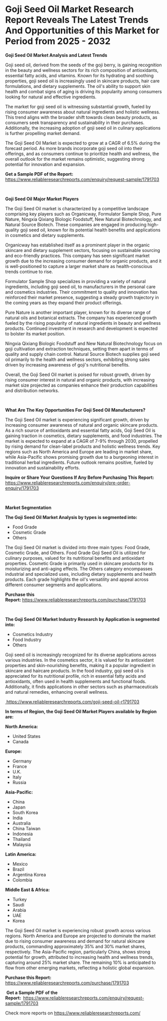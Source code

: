<p><h1>Goji Seed Oil Market Research Report Reveals The Latest Trends And Opportunities of this Market for Period from 2025 - 2032</h1></p><p><strong>Goji Seed Oil Market Analysis and Latest Trends</strong></p>
<p><p>Goji seed oil, derived from the seeds of the goji berry, is gaining recognition in the beauty and wellness sectors for its rich composition of antioxidants, essential fatty acids, and vitamins. Known for its hydrating and soothing properties, goji seed oil is increasingly used in skincare products, hair care formulations, and dietary supplements. The oil's ability to support skin health and combat signs of aging is driving its popularity among consumers looking for natural and effective ingredients.</p><p>The market for goji seed oil is witnessing substantial growth, fueled by rising consumer awareness about natural ingredients and holistic wellness. This trend aligns with the broader shift towards clean beauty products, as consumers seek transparency and sustainability in their purchases. Additionally, the increasing adoption of goji seed oil in culinary applications is further propelling market demand.</p><p>The Goji Seed Oil Market is expected to grow at a CAGR of 6.5% during the forecast period. As more brands incorporate goji seed oil into their offerings, and as consumers continue to prioritize health and wellness, the overall outlook for the market remains optimistic, suggesting strong potential for innovation and expansion.</p></p>
<p><strong>Get a Sample PDF of the Report:&nbsp;</strong> <a href="https://www.reliableresearchreports.com/enquiry/request-sample/1791703?utm_campaign=2219&utm_medium=2&utm_source=Github&utm_content=ia&utm_term=05042025&utm_id=goji-seed-oil">https://www.reliableresearchreports.com/enquiry/request-sample/1791703</a></p>
<p>&nbsp;</p>
<p><strong>Goji Seed Oil Major Market Players</strong></p>
<p><p>The Goji Seed Oil market is characterized by a competitive landscape comprising key players such as Organicway, Formulator Sample Shop, Pure Nature, Ningxia Qixiang Biologic Foodstuff, New Natural Biotechnology, and Natural Source Biotech. These companies are engaged in producing high-quality goji seed oil, known for its potential health benefits and applications in cosmetics and dietary supplements.</p><p>Organicway has established itself as a prominent player in the organic skincare and dietary supplement sectors, focusing on sustainable sourcing and eco-friendly practices. This company has seen significant market growth due to the increasing consumer demand for organic products, and it is well-positioned to capture a larger market share as health-conscious trends continue to rise.</p><p>Formulator Sample Shop specializes in providing a variety of natural ingredients, including goji seed oil, to manufacturers in the personal care and cosmetics industries. Their commitment to quality and innovation has reinforced their market presence, suggesting a steady growth trajectory in the coming years as they expand their product offerings.</p><p>Pure Nature is another important player, known for its diverse range of natural oils and botanical extracts. The company has experienced growth fueled by the rising popularity of natural ingredients in beauty and wellness products. Continued investment in research and development is expected to bolster its market position.</p><p>Ningxia Qixiang Biologic Foodstuff and New Natural Biotechnology focus on goji cultivation and extraction techniques, setting them apart in terms of quality and supply chain control. Natural Source Biotech supplies goji seed oil primarily to the health and wellness sectors, exhibiting strong sales driven by increasing awareness of goji's nutritional benefits.</p><p>Overall, the Goji Seed Oil market is poised for robust growth, driven by rising consumer interest in natural and organic products, with increasing market size projected as companies enhance their production capabilities and distribution networks.</p></p>
<p>&nbsp;</p>
<p><strong>What Are The Key Opportunities For Goji Seed Oil Manufacturers?</strong></p>
<p><p>The Goji Seed Oil market is experiencing significant growth, driven by increasing consumer awareness of natural and organic skincare products. As a rich source of antioxidants and essential fatty acids, Goji Seed Oil is gaining traction in cosmetics, dietary supplements, and food industries. The market is expected to expand at a CAGR of 7-9% through 2030, propelled by rising demand for clean-label products and holistic wellness trends. Key regions such as North America and Europe are leading in market share, while Asia-Pacific shows promising growth due to a burgeoning interest in traditional herbal ingredients. Future outlook remains positive, fueled by innovation and sustainability efforts.</p></p>
<p><strong>Inquire or Share Your Questions If Any Before Purchasing This Report:</strong> <a href="https://www.reliableresearchreports.com/enquiry/pre-order-enquiry/1791703?utm_campaign=2219&utm_medium=2&utm_source=Github&utm_content=ia&utm_term=05042025&utm_id=goji-seed-oil">https://www.reliableresearchreports.com/enquiry/pre-order-enquiry/1791703</a></p>
<p>&nbsp;</p>
<p><strong>Market Segmentation</strong></p>
<p><strong>The Goji Seed Oil Market Analysis by types is segmented into:</strong></p>
<p><ul><li>Food Grade</li><li>Cosmetic Grade</li><li>Others</li></ul></p>
<p><p>The Goji Seed Oil market is divided into three main types: Food Grade, Cosmetic Grade, and Others. Food Grade Goji Seed Oil is utilized for culinary purposes, valued for its nutritional benefits and antioxidant properties. Cosmetic Grade is primarily used in skincare products for its moisturizing and anti-aging effects. The Others category encompasses industrial and specialized uses, including dietary supplements and health products. Each grade highlights the oil's versatility and appeal across different consumer segments and applications.</p></p>
<p><strong>Purchase this Report:&nbsp;</strong><a href="https://www.reliableresearchreports.com/purchase/1791703?utm_campaign=2219&utm_medium=2&utm_source=Github&utm_content=ia&utm_term=05042025&utm_id=goji-seed-oil">https://www.reliableresearchreports.com/purchase/1791703</a></p>
<p>&nbsp;</p>
<p><strong>The Goji Seed Oil Market Industry Research by Application is segmented into:</strong></p>
<p><ul><li>Cosmetics Industry</li><li>Food Industry</li><li>Others</li></ul></p>
<p><p>Goji seed oil is increasingly recognized for its diverse applications across various industries. In the cosmetics sector, it is valued for its antioxidant properties and skin-nourishing benefits, making it a popular ingredient in skincare and haircare products. In the food industry, goji seed oil is appreciated for its nutritional profile, rich in essential fatty acids and antioxidants, often used in health supplements and functional foods. Additionally, it finds applications in other sectors such as pharmaceuticals and natural remedies, enhancing overall wellness.</p></p>
<p><a href="https://www.reliableresearchreports.com/goji-seed-oil-r1791703?utm_campaign=2219&utm_medium=2&utm_source=Github&utm_content=ia&utm_term=05042025&utm_id=goji-seed-oil">&nbsp;https://www.reliableresearchreports.com/goji-seed-oil-r1791703</a></p>
<p><strong>In terms of Region, the Goji Seed Oil Market Players available by Region are:</strong></p>
<p>
    <p> <strong> North America: </strong>
        <ul>
            <li>United States</li>
            <li>Canada</li>
        </ul>
        </p> 
    <p> <strong> Europe: </strong>
        <ul>
            <li>Germany</li>
            <li>France</li>
            <li>U.K.</li>
            <li>Italy</li>
            <li>Russia</li>
        </ul>
        </p> 
    <p> <strong> Asia-Pacific: </strong>
        <ul>
            <li>China</li>
            <li>Japan</li>
            <li>South Korea</li>
            <li>India</li>
            <li>Australia</li>
            <li>China Taiwan</li>
            <li>Indonesia</li>
            <li>Thailand</li>
            <li>Malaysia</li>
        </ul>
        </p> 
    <p> <strong> Latin America: </strong>
        <ul>
            <li>Mexico</li>
            <li>Brazil</li>
            <li>Argentina Korea</li>
            <li>Colombia</li>
        </ul>
        </p> 
    <p> <strong> Middle East & Africa: </strong>
        <ul>
            <li>Turkey</li>
            <li>Saudi</li>
            <li>Arabia</li>
            <li>UAE</li>
            <li>Korea</li>
        </ul>
    </p>
    </p>
<p><p>The Goji Seed Oil market is experiencing robust growth across various regions. North America and Europe are projected to dominate the market due to rising consumer awareness and demand for natural skincare products, commanding approximately 35% and 30% market shares, respectively. The Asia-Pacific region, particularly China, shows strong potential for growth, attributed to increasing health and wellness trends, capturing around 25% market share. The remaining 10% is anticipated to flow from other emerging markets, reflecting a holistic global expansion.</p></p>
<p><strong>Purchase this Report: </strong><a href="https://www.reliableresearchreports.com/purchase/1791703?utm_campaign=2219&utm_medium=2&utm_source=Github&utm_content=ia&utm_term=05042025&utm_id=goji-seed-oil">https://www.reliableresearchreports.com/purchase/1791703</a></p>
<p>&nbsp;<strong>Get a Sample PDF of the Report:&nbsp;&nbsp;</strong><a href="https://www.reliableresearchreports.com/enquiry/request-sample/1791703?utm_campaign=2219&utm_medium=2&utm_source=Github&utm_content=ia&utm_term=05042025&utm_id=goji-seed-oil">https://www.reliableresearchreports.com/enquiry/request-sample/1791703</a></p>
<p><strong></strong></p>
<p>Check more reports on <a href="https://www.reliableresearchreports.com/?utm_campaign=2219&utm_medium=2&utm_source=Github&utm_content=ia&utm_term=05042025&utm_id=goji-seed-oil">https://www.reliableresearchreports.com/</a></p>